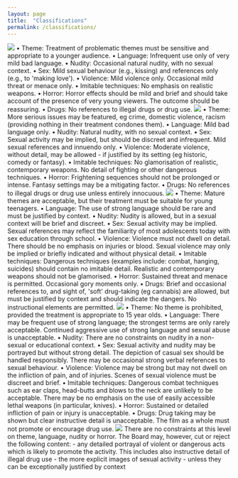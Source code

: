 ```yaml
---
layout: page
title:  "Classifications"
permalink: /classifications/
---
```


<img src="../assets/img/U.jpg"/>
•	Theme: Treatment of problematic themes must be sensitive and appropriate to a younger audience.
•	Language: Infrequent use only of very mild bad language.
•	Nudity: Occasional natural nudity, with no sexual context.
•	Sex: Mild sexual behaviour (e.g., kissing) and references only (e.g., to 'making love').
•	Violence: Mild violence only. Occasional mild threat or menace only.
•	Imitable techniques: No emphasis on realistic weapons.
•	Horror: Horror effects should be mild and brief and should take account of the presence of very young viewers. The outcome should be reassuring.
•	Drugs: No references to illegal drugs or drug use.

<img src="../assets/img/PG.jpg"/>
•	Theme: More serious issues may be featured, eg crime, domestic violence, racism (providing nothing in their treatment condones them).
•	Language: Mild bad language only.
•	Nudity: Natural nudity, with no sexual context.
•	Sex: Sexual activity may be implied, but should be discreet and infrequent. Mild sexual references and innuendo only.
•	Violence: Moderate violence, without detail, may be allowed - if justified by its setting (eg historic, comedy or fantasy).
•	Imitable techniques: No glamorisation of realistic, contemporary weapons. No detail of fighting or other dangerous techniques.
•	Horror: Frightening sequences should not be prolonged or intense. Fantasy settings may be a mitigating factor.
•	Drugs: No references to illegal drugs or drug use unless entirely innocuous.

<img src="../assets/img/12.jpg"/>
•	Theme: Mature themes are acceptable, but their treatment must be suitable for young teenagers.
•	Language: The use of strong language should be rare and must be justified by context.
•	Nudity: Nudity is allowed, but in a sexual context will be brief and discreet.
•	Sex: Sexual activity may be implied. Sexual references may reflect the familiarity of most adolescents today with sex education through school.
•	Violence: Violence must not dwell on detail. There should be no emphasis on injuries or blood. Sexual violence may only be implied or briefly indicated and without physical detail.
•	Imitable techniques: Dangerous techniques (examples include: combat, hanging, suicides) should contain no imitable detail. Realistic and contemporary weapons should not be glamorised.
•	Horror: Sustained threat and menace is permitted. Occasional gory moments only.
•	Drugs: Brief and occasional references to, and sight of, 'soft' drug-taking (eg cannabis) are allowed, but must be justified by context and should indicate the dangers. No instructional elements are permitted.


<img src="../assets/img/15.jpg"/>
•	Theme: No theme is prohibited, provided the treatment is appropriate to 15 year olds.
•	Language: There may be frequent use of strong language; the strongest terms are only rarely acceptable. Continued aggressive use of strong language and sexual abuse is unacceptable.
•	Nudity: There are no constraints on nudity in a non-sexual or educational context.
•	Sex: Sexual activity and nudity may be portrayed but without strong detail. The depiction of casual sex should be handled responsibly. There may be occasional strong verbal references to sexual behaviour.
•	Violence: Violence may be strong but may not dwell on the infliction of pain, and of injuries. Scenes of sexual violence must be discreet and brief.
•	Imitable techniques: Dangerous combat techniques such as ear claps, head-butts and blows to the neck are unlikely to be acceptable. There may be no emphasis on the use of easily accessible lethal weapons (in particular, knives).
•	Horror: Sustained or detailed infliction of pain or injury is unacceptable.
•	Drugs: Drug taking may be shown but clear instructive detail is unacceptable. The film as a whole must not promote or encourage drug use.

<img src="../assets/img/18.jpg"/>
There are no constraints at this level on theme, language, nudity or horror. The Board may, however, cut or reject the following content: - any detailed portrayal of violent or dangerous acts which is likely to promote the activity. This includes also instructive detail of illegal drug use - the more explicit images of sexual activity - unless they can be exceptionally justified by context

